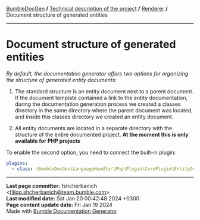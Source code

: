 [BumbleDocGen](../../README.md) **/**
[Technical description of the project](../readme.md) **/**
[Renderer](readme.md) **/**
Document structure of generated entities

---


# Document structure of generated entities

*By default, the documentation generator offers two options for organizing the structure of generated entity documents:*

1) The standard structure is an entity document next to a parent document. If the document template contained
a link to the entity documentation, during the documentation generation process we created a classes directory
in the same directory where the parent document was located, and inside this classes directory we created an entity document.

2) All entity documents are located in a separate directory with the structure of the entire documented project. **At the moment this is only available for PHP projects**

To enable the second option, you need to connect the built-in plugin:
```yaml
plugins:
  - class: \BumbleDocGen\LanguageHandler\Php\Plugin\CorePlugin\EntityDocUnifiedPlace\EntityDocUnifiedPlacePlugin
```


---

**Last page committer:** fshcherbanich &lt;filipp.shcherbanich@team.bumble.com&gt;<br>**Last modified date:**   Sat Jan 20 00:42:48 2024 +0300<br>**Page content update date:** Fri Jan 19 2024<br>Made with [Bumble Documentation Generator](https://github.com/bumble-tech/bumble-doc-gen/blob/master/docs/README.md)